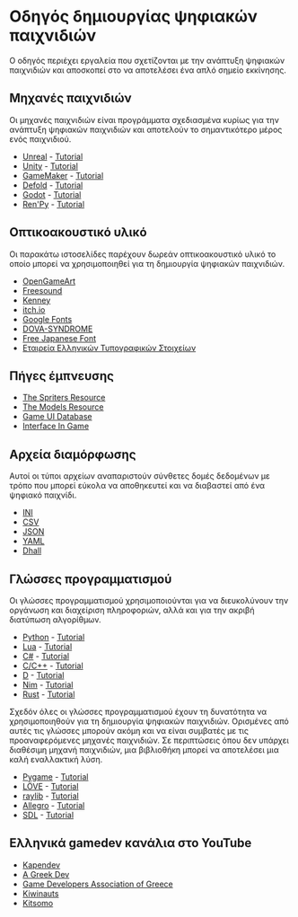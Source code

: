 # Οδηγός δημιουργίας ψηφιακών παιχνιδιών

Ο οδηγός περιέχει εργαλεία που σχετίζονται με την ανάπτυξη ψηφιακών παιχνιδιών
και αποσκοπεί στο να αποτελέσει ένα απλό σημείο εκκίνησης.

## Μηχανές παιχνιδιών

Οι μηχανές παιχνιδιών είναι προγράμματα σχεδιασμένα κυρίως για την ανάπτυξη ψηφιακών παιχνιδιών
και αποτελούν το σημαντικότερο μέρος ενός παιχνιδιού.

* [Unreal](https://www.unrealengine.com/en-US) - [Tutorial](https://youtu.be/nvruYLgjKkk?si=BgGhMlXytGk8d9Nc)
* [Unity](https://unity.com/) - [Tutorial](https://youtu.be/XtQMytORBmM?si=piFWN3EBLNBbIlMX)
* [GameMaker](https://gamemaker.io/en) - [Tutorial](https://youtu.be/nBCDzE9MDbk?si=BgJTOFqQzFoQ4Uqd)
* [Defold](https://defold.com/) - [Tutorial](https://youtu.be/Ri2KStY-mfE?si=b0rsSW_WBq_mX742)
* [Godot](https://godotengine.org/) - [Tutorial](https://youtu.be/S8lMTwSRoRg?si=NBxWnm6Uq9Hz7JMX)
* [Ren'Py](https://www.renpy.org/) - [Tutorial](https://youtu.be/C3Ldd-5PKCw?si=IAYPjq_vks-bfBo1)

## Οπτικοακουστικό υλικό

Οι παρακάτω ιστοσελίδες παρέχουν δωρεάν οπτικοακουστικό υλικό
το οποίο μπορεί να χρησιμοποιηθεί για τη δημιουργία ψηφιακών παιχνιδιών.

* [OpenGameArt](https://opengameart.org/)
* [Freesound](https://freesound.org/)
* [Kenney](https://www.kenney.nl/)
* [itch.io](https://itch.io/game-assets)
* [Google Fonts](https://fonts.google.com/)
* [DOVA-SYNDROME](https://dova-s.jp/EN/)
* [Free Japanese Font](https://www.freejapanesefont.com/)
* [Εταιρεία Ελληνικών Τυπογραφικών Στοιχείων](https://www.greekfontsociety-gfs.gr/typefaces)

## Πήγες έμπνευσης

* [The Spriters Resource](https://www.spriters-resource.com/)
* [The Models Resource](https://www.models-resource.com/)
* [Game UI Database](https://www.gameuidatabase.com/)
* [Interface In Game](https://interfaceingame.com/)

## Αρχεία διαμόρφωσης

Αυτοί οι τύποι αρχείων αναπαριστούν σύνθετες δομές δεδομένων
με τρόπο που μπορεί εύκολα να αποθηκευτεί και να διαβαστεί από ένα ψηφιακό παιχνίδι.

* [ΙΝΙ](https://en.wikipedia.org/wiki/INI_file)
* [CSV](https://en.wikipedia.org/wiki/Comma-separated_values)
* [JSON](https://en.wikipedia.org/wiki/JSON)
* [YAML](https://en.wikipedia.org/wiki/YAML)
* [Dhall](https://dhall-lang.org/)

## Γλώσσες προγραμματισμού

Οι γλώσσες προγραμματισμού χρησιμοποιούνται για να διευκολύνουν την οργάνωση και διαχείριση πληροφοριών,
αλλά και για την ακριβή διατύπωση αλγορίθμων.

* [Python](https://www.python.org/) - [Tutorial](https://youtu.be/rfscVS0vtbw?si=cfLsGVGiqCjZSK7e)
* [Lua](https://www.lua.org/) - [Tutorial](https://youtu.be/iMacxZQMPXs?si=wz-g8Jw7rEa58e-R)
* [C#](https://dotnet.microsoft.com/en-us/languages/csharp) - [Tutorial](https://youtu.be/M5ugY7fWydE?si=XE7oHm4x3di7dcy6)
* [C/C++](https://en.cppreference.com/w/c/language) - [Tutorial](https://youtu.be/LGOgNqkRMs0?si=60u573XNlxOFlTay)
* [D](https://dlang.org/) - [Tutorial](https://youtu.be/SpaBnkUHHuI?si=QbmtlHLzVY3gCcQa)
* [Nim](https://nim-lang.org/) - [Tutorial](https://youtu.be/5tVIsDYPClA?si=ztB3-DUh-cJy_slR)
* [Rust](https://www.rust-lang.org/) - [Tutorial](https://youtu.be/ygL_xcavzQ4?si=hBQfmtK6ane16k9r)

Σχεδόν όλες οι γλώσσες προγραμματισμού έχουν τη δυνατότητα να χρησιμοποιηθούν για τη δημιουργία ψηφιακών παιχνιδιών.
Ορισμένες από αυτές τις γλώσσες μπορούν ακόμη και να είναι συμβατές με τις προαναφερόμενες μηχανές παιχνιδιών.
Σε περιπτώσεις όπου δεν υπάρχει διαθέσιμη μηχανή παιχνιδιών, μια βιβλιοθήκη μπορεί να αποτελέσει μια καλή εναλλακτική λύση.

* [Pygame](https://www.pygame.org/wiki/GettingStarted) - [Tutorial](https://youtu.be/FfWpgLFMI7w?si=XmRIXNgXPRx80PLS)
* [LÖVE](https://love2d.org/) - [Tutorial](https://youtu.be/I549C6SmUnk?si=yB_t-421DEY7ZQuq)
* [raylib](https://www.raylib.com/) - [Tutorial](https://youtu.be/-F6THkPkF2I?si=CUISsiIYMR_MjG1H)
* [Allegro](https://liballeg.org/) - [Tutorial](https://youtu.be/9Miq1KpK4ec?si=dxoyh82BLt3uaP3_)
* [SDL](https://www.libsdl.org/) - [Tutorial](https://youtu.be/QM4WW8hcsPU?si=K3DoVxDXth2Wh21e)

## Ελληνικά gamedev κανάλια στο YouTube

* [Kapendev](https://youtube.com/@Kapendev?si=FgvNxnieMahVozkv)
* [A Greek Dev](https://www.youtube.com/@a_greek_dev)
* [Game Developers Association of Greece](https://youtube.com/@gamedevelopersassociationo866?si=awDqWFUfbZKP5ZXv)
* [Kiwinauts](https://www.youtube.com/@wearethekiwinauts)
* [Kitsomo](https://youtube.com/@Kitsomo?si=ffS6tkUb--JTIgTx)
